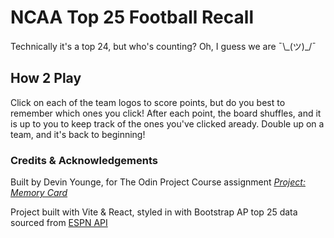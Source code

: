 # NCAA Top 25 Football Recall

Technically it's a top 24, but who's counting? Oh, I guess we are ¯\\\_(ツ)\_/¯

## How 2 Play

Click on each of the team logos to score points, but do you best to remember which ones you click! After each point, the board shuffles, and it is up to you to keep track of the ones you've clicked aready. Double up on a team, and it's back to beginning!

### Credits & Acknowledgements

Built by Devin Younge, for The Odin Project Course assignment [_Project: Memory Card_](https://www.theodinproject.com/lessons/node-path-react-new-memory-card)

Project built with Vite & React, styled in with Bootstrap
AP top 25 data sourced from [ESPN API](https://gist.github.com/akeaswaran/b48b02f1c94f873c6655e7129910fc3b)
